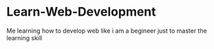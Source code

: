 # Learn-Web-Development
Me learning how to develop web like i am a begineer just to master the learning skill
